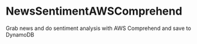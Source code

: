 # NewsSentimentAWSComprehend
Grab news and do sentiment analysis with AWS Comprehend and save to DynamoDB
